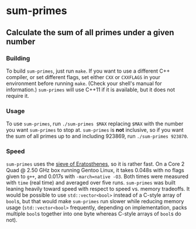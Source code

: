 # sum-primes
## Calculate the sum of all primes under a given number

### Building

To build `sum-primes`, just run `make`. If you want to use a different C++
compiler, or set different flags, set either `CXX` or `CXXFLAGS` in your
environment before running `make`. (Check your shell's manual for information.)
`sum-primes` will use C++11 if it is available, but it does not require it.

### Usage

To use `sum-primes`, run `./sum-primes $MAX` replacing `$MAX` with the number
you want `sum-primes` to stop at. `sum-primes` is **not** inclusive, so if you
want the sum of all primes up to and including 923869, run `./sum-primes 923870`.

### Speed

`sum-primes` uses the [sieve of Eratosthenes](https://en.wikipedia.org/wiki/Sieve_of_Eratosthenes),
so it is rather fast. On a Core 2 Quad @ 2.50 GHz box running Gentoo Linux, it
takes 0.048s with no flags given to `g++`, and 0.017s with `-march=native -O3`.
Both times were measured with `time` (real time) and averaged over five runs.
`sum-primes` was built leaning heavily toward speed with respect to speed vs.
memory tradeoffs. It would be possible to use `std::vector<bool>` instead of a
C-style array of `bool`s, but that would make `sum-primes` run slower while
reducing memory usage (`std::vector<bool>` frequently, depending on
implementation, packs multiple `bool`s together into one byte whereas C-style
arrays of `bool`s do not).

